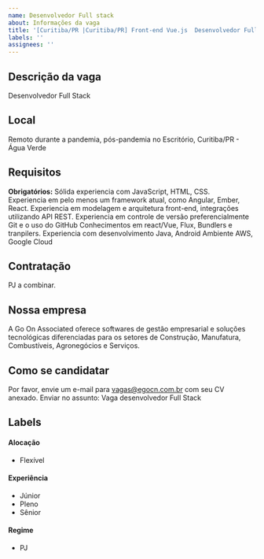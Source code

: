 ```yaml
---
name: Desenvolvedor Full stack
about: Informações da vaga
title: '[Curitiba/PR |Curitiba/PR] Front-end Vue.js  Desenvolvedor Full stack @ {GO ON ASSOCIATED}'
labels: ''
assignees: ''
---
```



## Descrição da vaga

Desenvolvedor Full Stack

## Local

Remoto durante a pandemia, pós-pandemia no Escritório, Curitiba/PR - Água Verde


## Requisitos

**Obrigatórios:**
Sólida experiencia com JavaScript, HTML, CSS.   
Experiencia em pelo menos um framework atual, como Angular, Ember, React.
Experiencia em modelagem e arquitetura front-end, integrações utilizando API REST.
Experiencia em controle de versão preferencialmente Git e o uso do GitHub
Conhecimentos em react/Vue, Flux, Bundlers e tranpilers.
Experiencia com desenvolvimento Java, Android 
Ambiente AWS, Google Cloud


## Contratação

PJ a combinar.

## Nossa empresa

A Go On Associated oferece softwares de gestão empresarial e soluções tecnológicas diferenciadas para os setores de Construção, Manufatura, Combustíveis, Agronegócios e Serviços.


## Como se candidatar

Por favor, envie um e-mail para vagas@egocn.com.br com seu CV anexado. Enviar no assunto: Vaga desenvolvedor Full Stack

## Labels

#### Alocação
- Flexível

#### Experiência
- Júnior
- Pleno
- Sênior

#### Regime

- PJ
